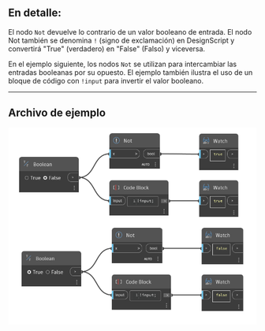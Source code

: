 ## En detalle:
El nodo `Not` devuelve lo contrario de un valor booleano de entrada. El nodo Not también se denomina `!` (signo de exclamación) en DesignScript y convertirá "True" (verdadero) en "False" (Falso) y viceversa.

En el ejemplo siguiente, los nodos `Not` se utilizan para intercambiar las entradas booleanas por su opuesto. El ejemplo también ilustra el uso de un bloque de código con `!input` para invertir el valor booleano.
___
## Archivo de ejemplo

![Not](./Not_img.jpg)
